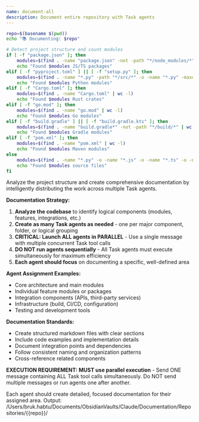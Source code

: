 ```yaml
---
name: document-all
description: Document entire repository with Task agents
---
```


```bash
repo=$(basename $(pwd))
echo "📚 Documenting: $repo"

# Detect project structure and count modules
if [ -f "package.json" ]; then
    modules=$(find . -name "package.json" -not -path "*/node_modules/*" | wc -l)
    echo "Found $modules JS/TS packages"
elif [ -f "pyproject.toml" ] || [ -f "setup.py" ]; then
    modules=$(find . -name "*.py" -path "*/src/*" -o -name "*.py" -maxdepth 2 | wc -l)
    echo "Found $modules Python modules"
elif [ -f "Cargo.toml" ]; then
    modules=$(find . -name "Cargo.toml" | wc -l)
    echo "Found $modules Rust crates"
elif [ -f "go.mod" ]; then
    modules=$(find . -name "go.mod" | wc -l)
    echo "Found $modules Go modules"
elif [ -f "build.gradle" ] || [ -f "build.gradle.kts" ]; then
    modules=$(find . -name "build.gradle*" -not -path "*/build/*" | wc -l)
    echo "Found $modules Gradle modules"
elif [ -f "pom.xml" ]; then
    modules=$(find . -name "pom.xml" | wc -l)
    echo "Found $modules Maven modules"
else
    modules=$(find . -name "*.py" -o -name "*.js" -o -name "*.ts" -o -name "*.rs" -o -name "*.go" -o -name "*.java" -o -name "*.c" -o -name "*.cpp" | wc -l)
    echo "Found $modules source files"
fi
```

Analyze the project structure and create comprehensive documentation by intelligently distributing the work across multiple Task agents.

**Documentation Strategy:**
1. **Analyze the codebase** to identify logical components (modules, features, integrations, etc.)
2. **Create as many Task agents as needed** - one per major component, folder, or logical grouping
3. **CRITICAL: Launch ALL agents in PARALLEL** - Use a single message with multiple concurrent Task tool calls
4. **DO NOT run agents sequentially** - All Task agents must execute simultaneously for maximum efficiency
5. **Each agent should focus** on documenting a specific, well-defined area

**Agent Assignment Examples:**
- Core architecture and main modules
- Individual feature modules or packages
- Integration components (APIs, third-party services)
- Infrastructure (build, CI/CD, configuration)
- Testing and development tools

**Documentation Standards:**
- Create structured markdown files with clear sections
- Include code examples and implementation details
- Document integration points and dependencies
- Follow consistent naming and organization patterns
- Cross-reference related components

**EXECUTION REQUIREMENT:**
**MUST use parallel execution** - Send ONE message containing ALL Task tool calls simultaneously. Do NOT send multiple messages or run agents one after another.

Each agent should create detailed, focused documentation for their assigned area.
Output: /Users/bruk.habtu/Documents/ObsidianVaults/Claude/Documentation/Repositories/{{repo}}/